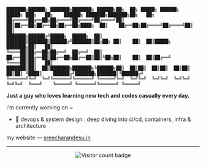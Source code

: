                                         
    ███████╗██████╗ ███████╗███████╗ ██████╗██╗  ██╗ █████╗ ██████╗  █████╗ ███╗   ██╗    ██████╗ ███████╗███████╗██╗   ██╗
    ██╔════╝██╔══██╗██╔════╝██╔════╝██╔════╝██║  ██║██╔══██╗██╔══██╗██╔══██╗████╗  ██║    ██╔══██╗██╔════╝██╔════╝██║   ██║
    ███████╗██████╔╝█████╗  █████╗  ██║     ███████║███████║██████╔╝███████║██╔██╗ ██║    ██║  ██║█████╗  ███████╗██║   ██║
    ╚════██║██╔══██╗██╔══╝  ██╔══╝  ██║     ██╔══██║██╔══██║██╔══██╗██╔══██║██║╚██╗██║    ██║  ██║██╔══╝  ╚════██║██║   ██║
    ███████║██║  ██║███████╗███████╗╚██████╗██║  ██║██║  ██║██║  ██║██║  ██║██║ ╚████║    ██████╔╝███████╗███████║╚██████╔╝
    ╚══════╝╚═╝  ╚═╝╚══════╝╚══════╝ ╚═════╝╚═╝  ╚═╝╚═╝  ╚═╝╚═╝  ╚═╝╚═╝  ╚═╝╚═╝  ╚═══╝    ╚═════╝ ╚══════╝╚══════╝ ╚═════╝


**Just a guy who loves learning new tech and codes casually every day.**

i'm currently working on ~

- 🌱 devops & system design : deep diving into ci/cd, containers, infra & architecture

my website — [sreecharandesu.in](https://sreecharandesu.in)

---

<p align="center">
  <img src="https://visitor-badge.laobi.icu/badge?page_id=sreecharan-desu.sreecharan-desu" alt="Visitor count badge" />
</p>


